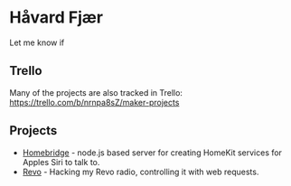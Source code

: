 # Håvard Fjær
Let me know if 
## Trello
Many of the projects are also tracked in Trello: <https://trello.com/b/nrnpa8sZ/maker-projects>

## Projects
 - [Homebridge](homebridge.md) - node.js based server for creating HomeKit services for Apples Siri to talk to.
 - [Revo](revo.md) - Hacking my Revo radio, controlling it with web requests.
<!--stackedit_data:
eyJoaXN0b3J5IjpbMTkwNDYxNTIxMCwxNDUzNjE5NzBdfQ==
-->